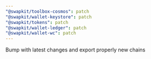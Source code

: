```yaml
---
"@swapkit/toolbox-cosmos": patch
"@swapkit/wallet-keystore": patch
"@swapkit/tokens": patch
"@swapkit/wallet-ledger": patch
"@swapkit/wallet-wc": patch
---
```


Bump with latest changes and export properly new chains
